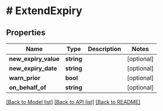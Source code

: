 # # ExtendExpiry

## Properties

Name | Type | Description | Notes
------------ | ------------- | ------------- | -------------
**new_expiry_value** | **string** |  | [optional]
**new_expiry_date** | **string** |  | [optional]
**warn_prior** | **bool** |  | [optional]
**on_behalf_of** | **string** |  | [optional]

[[Back to Model list]](../../README.md#models) [[Back to API list]](../../README.md#endpoints) [[Back to README]](../../README.md)
